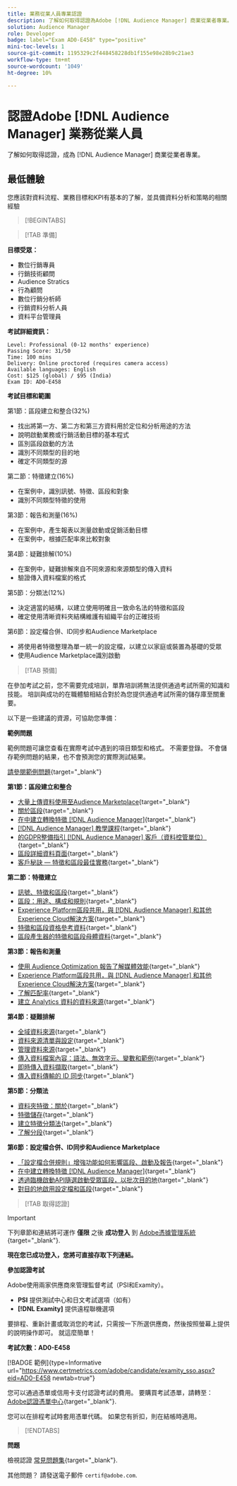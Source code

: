 ```yaml
---
title: 業務從業人員專業認證
description: 了解如何取得認證為Adobe [!DNL Audience Manager] 商業從業者專業。
solution: Audience Manager
role: Developer
badge: label="Exam AD0-E458" type="positive"
mini-toc-levels: 1
source-git-commit: 1195329c2f448458228db1f155e98e28b9c21ae3
workflow-type: tm+mt
source-wordcount: '1049'
ht-degree: 10%

---
```


# 認證Adobe [!DNL Audience Manager] 業務從業人員

了解如何取得認證，成為 [!DNL Audience Manager] 商業從業者專業。

## 最低體驗

您應該對資料流程、業務目標和KPI有基本的了解，並具備資料分析和策略的相關經驗

>[!BEGINTABS]

>[!TAB 準備]

**目標受眾：**

* 數位行銷專員
* 行銷技術顧問
* Audience Stratics
* 行為顧問
* 數位行銷分析師
* 行銷資料分析人員
* 資料平台管理員

**考試詳細資訊：**

```
Level: Professional (0-12 months' experience)
Passing Score: 31/50
Time: 100 mins
Delivery: Online proctored (requires camera access)
Available languages: English
Cost: $125 (global) / $95 (India)
Exam ID: AD0-E458
```

**考試目標和範圍**

第1節：區段建立和整合(32%)

* 找出將第一方、第二方和第三方資料用於定位和分析用途的方法
* 說明啟動業務或行銷活動目標的基本程式
* 區別區段啟動的方法
* 識別不同類型的目的地
* 確定不同類型的源

第二節：特徵建立(16%)

* 在案例中，識別訊號、特徵、區段和對象
* 識別不同類型特徵的使用

第3節：報告和測量(16%)

* 在案例中，產生報表以測量啟動或促銷活動目標
* 在案例中，根據匹配率來比較對象

第4節：疑難排解(10%)

* 在案例中，疑難排解來自不同來源和來源類型的傳入資料
* 驗證傳入資料檔案的格式

第5節：分類法(12%)

* 決定適當的結構，以建立使用明確且一致命名法的特徵和區段
* 確定使用清晰資料夾結構維護有組織平台的正確技術

第6節：設定檔合併、ID同步和Audience Marketplace

* 將使用者特徵整理為單一統一的設定檔，以建立以家庭或裝置為基礎的受眾
* 使用Audience Marketplace識別啟動

>[!TAB 預備]

在參加考試之前，您不需要完成培訓，單靠培訓將無法提供通過考試所需的知識和技能。 培訓與成功的在職體驗相結合對於為您提供通過考試所需的儲存庫至關重要。

以下是一些建議的資源，可協助您準備：

**範例問題**

範例問題可讓您查看在實際考試中遇到的項目類型和格式。 不需要登錄。 不會儲存範例問題的結果，也不會預測您的實際測試結果。

[請參閱範例問題](https://scorpion.caveon.com/launchpad/ad0-e458-adobe-audience-manager-business-practitioner-professional-copy-dvaivw){target="_blank"}

**第1節：區段建立和整合**

* [大量上傳資料使用至Audience Marketplace](https://experienceleague.adobe.com/docs/audience-manager-learn/tutorials/audience-marketplace/buying-data/bulk-uploading-data-usage-into-the-audience-marketplace.html?lang=en){target="_blank"}
* [關於區段](https://experienceleague.adobe.com/docs/analytics/components/segmentation/seg-overview.html?lang=zh-Hant){target="_blank"}
* [在中建立轉換特徵 [!DNL Audience Manager]](https://experienceleague.adobe.com/docs/audience-manager-learn/tutorials/build-and-manage-audiences/traits-and-segments/creating-conversion-traits.html?lang=en){target="_blank"}
* [[!DNL Audience Manager] 教學課程](https://experienceleague.adobe.com/docs/audience-manager-learn/tutorials/overview.html?lang=tr){target="_blank"}
* [的GDPR整備指引 [!DNL Audience Manager] 客戶（資料控管單位）](https://experienceleague.adobe.com/docs/audience-manager/user-guide/overview/data-privacy/data-privacy-reference/aam-gdpr-readiness.html?lang=en){target="_blank"}
* [區段詳細資料頁面](https://experienceleague.adobe.com/docs/audience-manager/user-guide/features/segments/segment-summary-view.html?lang=en){target="_blank"}
* [客戶秘訣 — 特徵和區段最佳實務](https://experienceleague.adobe.com/docs/audience-manager-learn/tutorials/build-and-manage-audiences/traits-and-segments/customer-tips-traits-and-segments-best-practices.html%3Flang%3Dja){target="_blank"}

**第二節：特徵建立**

* [訊號、特徵和區段](https://experienceleague.adobe.com/docs/audience-manager/user-guide/reference/signal-trait-segment.html?lang=en){target="_blank"}
* [區段：用途、構成和規則](https://experienceleague.adobe.com/docs/audience-manager/user-guide/features/segments/segments-purpose.html?lang=en){target="_blank"}
* [Experience Platform區段共用，與 [!DNL Audience Manager] 和其他Experience Cloud解決方案](https://experienceleague.adobe.com/docs/audience-manager/user-guide/implementation-integration-guides/integration-experience-platform/aam-aep-audience-sharing.){target="_blank"}
* [特徵和區段資格參考資料](https://experienceleague.adobe.com/docs/audience-manager/user-guide/features/traits/trait-and-segment-qualification-reference.html?lang=en){target="_blank"}
* [區段產生器的特徵和區段母體資料](https://experienceleague.adobe.com/docs/audience-manager/user-guide/features/segments/segment-builder-data.html?lang=en){target="_blank"}

**第3節：報告和測量**

* [使用 Audience Optimization 報告了解媒體效能](https://experienceleague.adobe.com/docs/audience-manager-learn/tutorials/reports/using-audience-optimization-reports-to-understand-media-performance.html?lang=en){target="_blank"}
* [Experience Platform區段共用，與 [!DNL Audience Manager] 和其他Experience Cloud解決方案](https://experienceleague.adobe.com/docs/audience-manager/user-guide/implementation-integration-guides/integration-experience-platform/aam-aep-audience-sharing.html?lang=en){target="_blank"}
* [了解匹配率](https://experienceleague.adobe.com/docs/audience-manager-learn/tutorials/data-activation/destinations-basics/understanding-match-rates.html?lang=en){target="_blank"}
* [建立 Analytics 資料的資料來源](https://experienceleague.adobe.com/docs/audience-manager-learn/tutorials/setup-and-admin/data-sources/create-a-data-source-for-analytics-data.html?lang=ru){target="_blank"}

**第4節：疑難排解**

* [全域資料來源](https://experienceleague.adobe.com/docs/audience-manager/user-guide/features/data-sources/global-data-sources.html?lang=en#:~:text=Global%20data%20sources%20are%20accessible,by%20manufacturers%20for%20advertising%20purposes.){target="_blank"}
* [資料來源清單與設定](https://experienceleague.adobe.com/docs/audience-manager/user-guide/features/data-sources/datasources-list-and-settings.html?lang=en){target="_blank"}
* [管理資料來源](https://experienceleague.adobe.com/docs/audience-manager/user-guide/features/data-sources/manage-datasources.html?lang=en){target="_blank"}
* [傳入資料檔案內容：語法、無效字元、變數和範例](https://experienceleague.adobe.com/docs/audience-manager/user-guide/implementation-integration-guides/sending-audience-data/batch-data-transfer-process/inbound-file-contents.html?lang=en){target="_blank"}
* [即時傳入資料擷取](https://experienceleague.adobe.com/docs/audience-manager/user-guide/implementation-integration-guides/sending-audience-data/real-time-inbound-data-integration/real-time-data-transfer.html?lang=en){target="_blank"}
* [傳入資料傳輸的 ID 同步](https://experienceleague.adobe.com/docs/audience-manager/user-guide/implementation-integration-guides/sending-audience-data/batch-data-transfer-process/id-sync-http.html?lang=zh-Hant){target="_blank"}

**第5節：分類法**

* [資料夾特徵：關於](https://experienceleague.adobe.com/docs/audience-manager/user-guide/features/traits/about-folder-traits.html?lang=en){target="_blank"}
* [特徵儲存](https://experienceleague.adobe.com/docs/audience-manager/user-guide/features/traits/trait-storage.html?lang=en){target="_blank"}
* [建立特徵分類法](https://experienceleague.adobe.com/docs/audience-manager-learn/tutorials/build-and-manage-audiences/traits-and-segments/creating-a-trait-taxonomy.html?lang=en){target="_blank"}
* [了解分段](https://experienceleague.adobe.com/docs/experience-manager-cloud-service/content/sites/authoring/personalization/segmentation.html?lang=en){target="_blank"}

**第6節：設定檔合併、ID同步和Audience Marketplace**

* [「設定檔合併規則」增強功能如何影響區段、啟動及報告](https://experienceleague.adobe.com/docs/audience-manager-learn/tutorials/build-and-manage-audiences/profile-merge/how-profile-merge-rule-enhancements-impact-segmentation-activation-and-reporting.html?lang=en){target="_blank"}
* [在中建立轉換特徵 [!DNL Audience Manager]](https://experienceleague.adobe.com/docs/audience-manager-learn/tutorials/build-and-manage-audiences/traits-and-segments/creating-conversion-traits.html?lang=en){target="_blank"}
* [透過臨機啟動API隨選啟動受眾區段，以批次目的地](https://experienceleague.adobe.com/docs/experience-platform/destinations/api/ad-hoc-activation-api.html?lang=en){target="_blank"}
* [對目的地啟用設定檔和區段](https://experienceleague.adobe.com/docs/platform-learn/tutorials/destinations/activate-profiles-and-segments-to-a-destination.html?lang=en){target="_blank"}

>[!TAB 取得認證]

>[!IMPORTANT]
>
>下列章節和連結將可運作 **僅限** 之後 **成功登入** 到 [Adobe憑據管理系統](http://www.certmetrics.com/adobe){target="_blank"}.


**現在您已成功登入，您將可直接存取下列連結。**

**參加認證考試**

Adobe使用兩家供應商來管理監督考試（PSI和Examity）。

* **PSI** 提供測試中心和日文考試選項（如有）
* **[!DNL Examity]** 提供遠程聯機選項

要排程、重新計畫或取消您的考試，只需按一下所選供應商，然後按照螢幕上提供的說明操作即可。 就這麼簡單！

**考試次數：AD0-E458**

[!BADGE 範例]{type=Informative url="https://www.certmetrics.com/adobe/candidate/examity_sso.aspx?eid=AD0-E458 newtab=true"}

您可以通過憑單或信用卡支付認證考試的費用。 要購買考試憑單，請轉至： [Adobe認證憑單中心](https://market.xvoucher.com/adobe/global){target="_blank"}.

您可以在排程考試時套用憑單代碼。 如果您有折扣，則在結帳時適用。

>[!ENDTABS]

**問題**

檢視認證 [常見問題集](https://experienceleague.adobe.com/docs/certification/certification/faq.html?lang=en){target="_blank"}.

其他問題？ 請發送電子郵件 `certif@adobe.com`.
